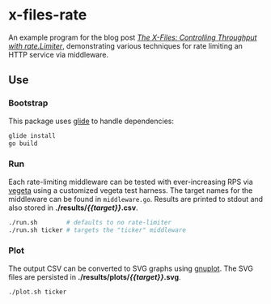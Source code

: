 # x-files-rate

An example program for the blog post [_The X-Files: Controlling Throughput with rate.Limiter_](http://rodaine.com/2017/05/x-files-time-rate-golang/), demonstrating various techniques for rate limiting an HTTP service via middleware.

## Use

### Bootstrap

This package uses [glide](https://glide.sh/) to handle dependencies:

```sh
glide install
go build
```

### Run

Each rate-limiting middleware can be tested with ever-increasing RPS via [vegeta](https://github.com/tsenart/vegeta) using a customized vegeta test harness. The target names for the middleware can be found in `middleware.go`. Results are printed to stdout and also stored in **./results/_{{target}}_.csv**.

```sh
./run.sh        # defaults to no rate-limiter
./run.sh ticker # targets the "ticker" middleware 
```

### Plot

The output CSV can be converted to SVG graphs using [gnuplot](http://www.gnuplot.info/). The SVG files are persisted in **./results/plots/_{{target}}_.svg**.

```sh
./plot.sh ticker
```

